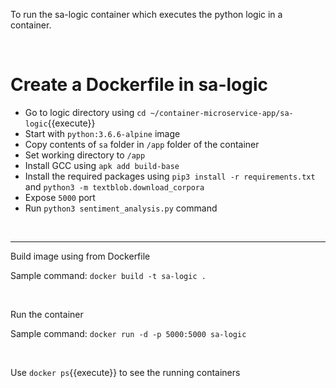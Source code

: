 To run the sa-logic container which executes the python logic in a container.

<br/>

# Create a Dockerfile in sa-logic


- Go to logic directory using `cd ~/container-microservice-app/sa-logic`{{execute}}
- Start with `python:3.6.6-alpine` image
- Copy contents of `sa` folder in `/app` folder of the container
- Set working directory to `/app`
- Install GCC using `apk add build-base`
- Install the required packages using `pip3 install -r requirements.txt` and `python3 -m textblob.download_corpora`
- Expose `5000` port
- Run `python3 sentiment_analysis.py` command

<br/>


---


Build image using from Dockerfile


Sample command: `docker build -t sa-logic .`

<br/>

Run the container


Sample command: `docker run -d -p 5000:5000 sa-logic`


<br/>

Use `docker ps`{{execute}} to see the running containers
